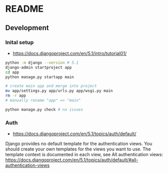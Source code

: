 # README

## Development

### Inital setup

- https://docs.djangoproject.com/en/5.1/intro/tutorial01/

```bash
python -m django --version # 5.1
django-admin startproject app
cd app
python manage.py startapp main

# create main app and merge into project
mv app/settings.py app/urls.py app/wsgi.py main
rm -r app
# manually rename "app" => "main"

python manage.py check # no issues
```

### Auth

- https://docs.djangoproject.com/en/5.1/topics/auth/default/

Django provides no default template for the authentication views. You should create your own templates for the views you want to use. The template context is documented in each view, see All authentication views: https://docs.djangoproject.com/en/5.1/topics/auth/default/#all-authentication-views
